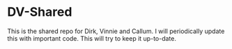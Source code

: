 # DV-Shared
This is the shared repo for Dirk, Vinnie and Callum.
I will periodically update this with important code.
This will try to keep it up-to-date.
